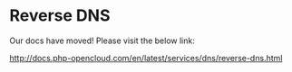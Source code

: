 # Reverse DNS

Our docs have moved! Please visit the below link:

http://docs.php-opencloud.com/en/latest/services/dns/reverse-dns.html

